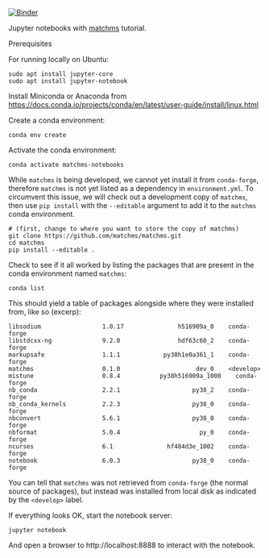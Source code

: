 [![Binder](https://mybinder.org/badge_logo.svg)](https://mybinder.org/v2/gh/matchms/notebooks/master?filepath=tutorial.ipynb)

Jupyter notebooks with [matchms](https://github.com/matchms/matchms) tutorial.

Prerequisites

For running locally on Ubuntu:

```shell
sudo apt install jupyter-core
sudo apt install jupyter-notebook
```

Install Miniconda or Anaconda from https://docs.conda.io/projects/conda/en/latest/user-guide/install/linux.html

Create a conda environment:

```shell
conda env create
```
Activate the conda environment:

```shell
conda activate matchms-notebooks
```

While ``matchms`` is being developed, we cannot yet install it from
``conda-forge``, therefore ``matchms`` is not yet listed as a dependency in
``environment.yml``. To circumvent this issue, we will check out a development
copy of ``matchms``, then use ``pip install`` with the ``--editable`` argument
to add it to the ``matchms`` conda environment.

```shell
# (first, change to where you want to store the copy of matchms)
git clone https://github.com/matchms/matchms.git
cd matchms
pip install --editable .
```

Check to see if it all worked by listing the packages that are present in the
conda environment named ``matchms``:

```shell
conda list
```

This should yield a table of packages alongside where they were installed from, like so (excerp):

```shell
libsodium                 1.0.17               h516909a_0    conda-forge
libstdcxx-ng              9.2.0                hdf63c60_2    conda-forge
markupsafe                1.1.1            py38h1e0a361_1    conda-forge
matchms                   0.1.0                     dev_0    <develop>
mistune                   0.8.4           py38h516909a_1000    conda-forge
nb_conda                  2.2.1                    py38_2    conda-forge
nb_conda_kernels          2.2.3                    py38_0    conda-forge
nbconvert                 5.6.1                    py38_0    conda-forge
nbformat                  5.0.4                      py_0    conda-forge
ncurses                   6.1               hf484d3e_1002    conda-forge
notebook                  6.0.3                    py38_0    conda-forge
```

You can tell that ``matchms`` was not retrieved from ``conda-forge`` (the normal
source of packages), but instead was installed from local disk as indicated by
the ``<develop>`` label.

If everything looks OK, start the notebook server:

```shell
jupyter notebook
```

And open a browser to http://localhost:8888 to interact with the notebook.
